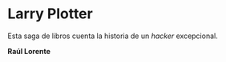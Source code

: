 # Larry Plotter

Esta saga de libros cuenta la historia de un *hacker* excepcional.

**Raúl Lorente**
